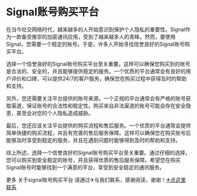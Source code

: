 # Signal账号购买平台

在当今社交网络时代，越来越多的人开始意识到保护个人隐私的重要性。Signal作为一款备受推崇的加密通讯应用，受到了越来越多人的青睐。然而，要使用Signal，您需要一个稳定的账号。于是，许多人开始寻找信誉良好的Signal账号购买平台。

选择一个信誉良好的Signal账号购买平台至关重要。这样可以确保您购买到的账号是合法的、安全的，并且能够提供稳定的服务。一个优质的平台通常会有良好的用户评价和口碑，可以提供24/7的客户服务，确保您在购买过程中获得及时的帮助和支持。

另外，您还需要关注平台提供的账号来源。一个正规的平台通常会有严格的账号获取渠道，保证账号的合法性和稳定性。购买来自非法渠道的账号可能会存在安全隐患，甚至会对您的个人隐私造成威胁。

最后，您还应该关注平台提供的购买流程和售后服务。一个优质的平台通常会提供简单快捷的购买流程，并且有完善的售后服务保障。这样可以确保您在购买账号后能够及时享受到稳定的服务，并且在遇到问题时能够得到及时的帮助和支持。

综上所述，选择一个信誉良好的Signal账号购买平台至关重要。通过仔细的选择，您可以购买到安全稳定的账号，并且获得优质的售后服务保障。希望您在购买Signal账号时能够找到一个满意的平台，享受到安全稳定的通讯服务。

更多 关于signal账号购买平台 请通过✈与我们联系，感谢阅读，谢谢！[✈点这里联系](https://b.k02.cc)